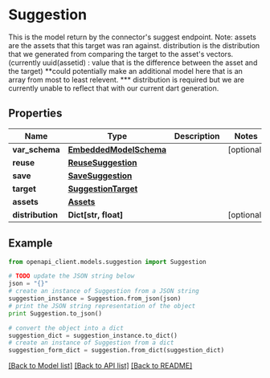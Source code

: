 # Suggestion

This is the model return by the connector's suggest endpoint.  Note: assets are the assets that this target was ran against.  distribution is the distribution that we generated from comparing the target to the asset's vectors.(currently uuid(assetid) : value that is the difference between the asset and the target) **could potentially make an additional model here that is an array from most to least relevent.  *** distribution is required but we are currently unable to reflect that with our current dart generation.

## Properties
Name | Type | Description | Notes
------------ | ------------- | ------------- | -------------
**var_schema** | [**EmbeddedModelSchema**](EmbeddedModelSchema.md) |  | [optional] 
**reuse** | [**ReuseSuggestion**](ReuseSuggestion.md) |  | 
**save** | [**SaveSuggestion**](SaveSuggestion.md) |  | 
**target** | [**SuggestionTarget**](SuggestionTarget.md) |  | 
**assets** | [**Assets**](Assets.md) |  | 
**distribution** | **Dict[str, float]** |  | [optional] 

## Example

```python
from openapi_client.models.suggestion import Suggestion

# TODO update the JSON string below
json = "{}"
# create an instance of Suggestion from a JSON string
suggestion_instance = Suggestion.from_json(json)
# print the JSON string representation of the object
print Suggestion.to_json()

# convert the object into a dict
suggestion_dict = suggestion_instance.to_dict()
# create an instance of Suggestion from a dict
suggestion_form_dict = suggestion.from_dict(suggestion_dict)
```
[[Back to Model list]](../README.md#documentation-for-models) [[Back to API list]](../README.md#documentation-for-api-endpoints) [[Back to README]](../README.md)


